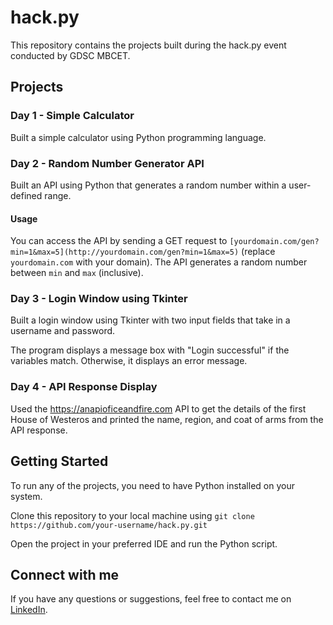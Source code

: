 # hack.py

This repository contains the projects built during the hack.py event conducted by GDSC MBCET.

## Projects

### Day 1 - Simple Calculator

Built a simple calculator using Python programming language.

### Day 2 - Random Number Generator API

Built an API using Python that generates a random number within a user-defined range. 

#### Usage

You can access the API by sending a GET request to `[yourdomain.com/gen?min=1&max=5](http://yourdomain.com/gen?min=1&max=5)` (replace `yourdomain.com` with your domain). The API generates a random number between `min` and `max` (inclusive).

### Day 3 - Login Window using Tkinter

Built a login window using Tkinter with two input fields that take in a username and password. 

The program displays a message box with "Login successful" if the variables match. Otherwise, it displays an error message.

### Day 4 - API Response Display

Used the https://anapioficeandfire.com API to get the details of the first House of Westeros and printed the name, region, and coat of arms from the API response.

## Getting Started

To run any of the projects, you need to have Python installed on your system. 

Clone this repository to your local machine using `git clone https://github.com/your-username/hack.py.git`

Open the project in your preferred IDE and run the Python script. 

## Connect with me

If you have any questions or suggestions, feel free to contact me on [LinkedIn](https://www.linkedin.com/in/sivani-l-r). 

